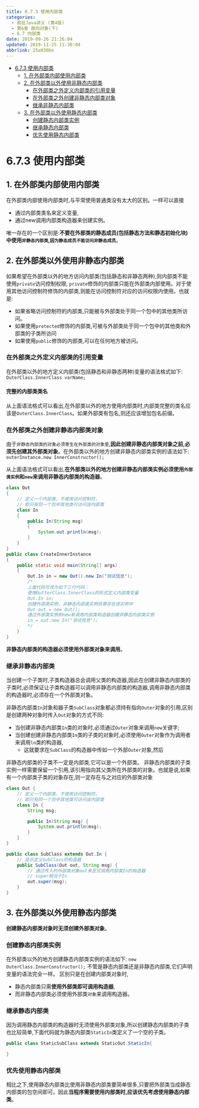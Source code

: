 ```yaml
---
title: 6.7.3 使用内部类
categories: 
  - 疯狂Java讲义 (第4版)
  - 第6章 面向对象(下)
  - 6.7 内部类
date: 2019-09-26 21:26:04
updated: 2019-11-25 11:30:04
abbrlink: 25a930be
---
```

<div id='my_toc'>

- [6.7.3 使用内部类](/JavaReadingNotes/25a930be/#6-7-3-使用内部类)
    - [1. 在外部类内部使用内部类](/JavaReadingNotes/25a930be/#1-在外部类内部使用内部类)
    - [2. 在外部类以外使用非静态内部类](/JavaReadingNotes/25a930be/#2-在外部类以外使用非静态内部类)
        - [在外部类之外定义内部类的引用变量](/JavaReadingNotes/25a930be/#在外部类之外定义内部类的引用变量)
        - [在外部类之外创建非静态内部类对象](/JavaReadingNotes/25a930be/#在外部类之外创建非静态内部类对象)
        - [继承非静态内部类](/JavaReadingNotes/25a930be/#继承非静态内部类)
    - [3. 在外部类以外使用静态内部类](/JavaReadingNotes/25a930be/#3-在外部类以外使用静态内部类)
        - [创建静态内部类实例](/JavaReadingNotes/25a930be/#创建静态内部类实例)
        - [继承静态内部类](/JavaReadingNotes/25a930be/#继承静态内部类)
        - [优先使用静态内部类](/JavaReadingNotes/25a930be/#优先使用静态内部类)

</div>
<!--more-->
<script>if (navigator.platform.toLowerCase() == 'win32'){document.getElementById('my_toc').style.display = 'none';}</script>

<!--end-->
<!--SSTStart-->
# 6.7.3 使用内部类 #
## 1. 在外部类内部使用内部类 ##
在外部类内部使用内部类时,与平常使用普通类没有太大的区别。一样可以直接
- 通过内部类类名来定义变量,
- 通过new调用内部类构造器来创建实例。

唯一存在的一个区别是:**不要在外部类的静态成员(包括静态方法和静态初始化块)中使用`非静态内部类`,`因为静态成员不能访问非静态成员`**。
## 2. 在外部类以外使用非静态内部类 ##
如果希望在外部类以外的地方访问内部类(包括静态和非静态两种),则内部类不能使用`private`访问控制权限, `private`修饰的内部类只能在外部类内部使用。对于使用其他访问控制符修饰的内部类,则能在访问控制符对应的访问权限内使用。也就是:
- 如果省略访问控制符的内部类,只能被与外部类处于同一个包中的其他类所访问。
- 如果使用`protected`修饰的内部类,可被与外部类处于同一个包中的其他类和外部类的子类所访问
- 如果使用`public`修饰的内部类,可以在任何地方被访问。

### 在外部类之外定义内部类的引用变量 ###
在外部类以外的地方定义内部类(包括静态和非静态两种)变量的语法格式如下:
`OuterClass.InnerClass varName;`
#### 完整的内部类类名 ####
从上面语法格式可以看出,在外部类以外的地方使用内部类时,内部类完整的类名应该是`OuterClass.InnerClass`。如果外部类有包名,则还应该增加包名前缀。
### 在外部类之外创建非静态内部类对象 ###
由于`非静态内部类的对象必须寄生在外部类的对象里`,**因此创建非静态内部类对象之前,必须先创建其外部类对象**。在外部类以外的地方创建非静态内部类实例的语法如下:
`outerInstance.new InnerConstructor();`

从上面语法格式可以看出,**在外部类以外的地方创建非静态内部类实例必须使用`外部类实例`和`new`来调用非静态内部类的构造器**。
```java
class Out
{
	// 定义一个内部类，不使用访问控制符，
	// 即只有同一个包中其他类可访问该内部类
	class In
	{
		public In(String msg)
		{
			System.out.println(msg);
		}
	}
}
public class CreateInnerInstance
{
	public static void main(String[] args)
	{
		Out.In in = new Out().new In("测试信息");
		/*
		上面代码可改为如下三行代码：
		使用OutterClass.InnerClass的形式定义内部类变量
		Out.In in;
		创建外部类实例，非静态内部类实例将寄存在该实例中
		Out out = new Out();
		通过外部类实例和new来调用内部类构造器创建非静态内部类实例
		in = out.new In("测试信息");
		*/
	}
}
```
**非静态内部类的构造器必须使用外部类对象来调用**。

### 继承非静态内部类 ###
当创建一个子类时,子类构造器总会调用父类的构造器,因此在创建非静态内部类的子类时,必须保证让子类构造器可以调用非静态内部类的构造器,调用非静态内部类的构造器时,必须存在一个外部类对象。

非静态内部类`In`对象和器子类`SubClass`对象都必须持有指向`Outer`对象的引用,区别是创建两种对象时传入`Out`对象的方式不同:
- 当创建非静态内部类`In`类的对象时,必须通过`Outer`对象来调用`new`关键字;
- 当创建创建非静态内部类`In`类的子类的对象时,必须使用`Outer`对象作为调用者来调用`ln`类的构造器,
    - 这就要求在`SubClass`的构造器中传如一个外部`Outer`对象,然后


非静态内部类的子类不一定是内部类,它可以是一个外部类。
非静态内部类的子类实例一样需要保留一个引用,该引用指向其父类所在外部类的对象。也就是说,如果有一个内部类子类的对象存在,则一定存在与之对应的外部类对象

```java
class Out {
	// 定义一个内部类，不使用访问控制符，
	// 即只有同一个包中其他类可访问该内部类
	class In {
		String msg;

		public In(String msg) {
			System.out.println(msg);
		}
	}
}

public class SubClass extends Out.In {
	// 显示定义SubClass的构造器
	public SubClass(Out out, String msg) {
		// 通过传入的外部类对象out来显式调用内部类In的构造器
		// super相当于In
		out.super(msg);
	}
}
```
## 3. 在外部类以外使用静态内部类 ##
**创建静态内部类对象时无须创建外部类对象**。

### 创建静态内部类实例 ###
在外部类以外的地方创建静态内部类实例的语法如下:
`new OuterClass.InnerConstructor();`
不管是静态内部类还是非静态内部类,它们声明变量的语法完全一样。
区别只是在创建内部类对象时,
- 静态内部类只需**使用外部类即可调用构造器**,
- 而非静态内部类必须使用外部类`对象`来调用构造器。

### 继承静态内部类 ###
因为调用静态内部类的构造器时无须使用外部类对象,所以创建静态内部类的子类也比较简单,下面代码就为静态内部类`StaticIn`类定义了一个空的子类。
```java
public class StaticSubClass extends StaticOut.StaticIn{

}
```
### 优先使用静态内部类 ###
相比之下,使用静态内部类比使用非静态内部类要简单很多,只要把外部类当成静态内部类的包空间即可。因此**当程序需要使用内部类时,应该优先考虑使用静态内部类**。
<!--SSTStop-->

